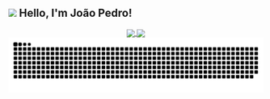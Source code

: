 ## <img src="https://raw.githubusercontent.com/alexnaiman/alexnaiman/master/resources/welcomeglitch.gif" width="50px" /> Hello, I'm João Pedro!

<div align="center">
  <a href="https://github.com/jpedroreiss">
  <img height="180em"   align="center" src="https://github-readme-stats.vercel.app/api?username=jpedroreiss&show_icons=true&theme=dracula&include_all_commits=true&count_private=true"/>
  <img height="180em"  align="center" src="https://github-readme-stats.vercel.app/api/top-langs/?username=jpedroreiss&&layout=compact&hide=shell&theme=dracula"/>
</div>

<img src="https://raw.githubusercontent.com/Platane/snk/output/github-contribution-grid-snake.svg"/>



